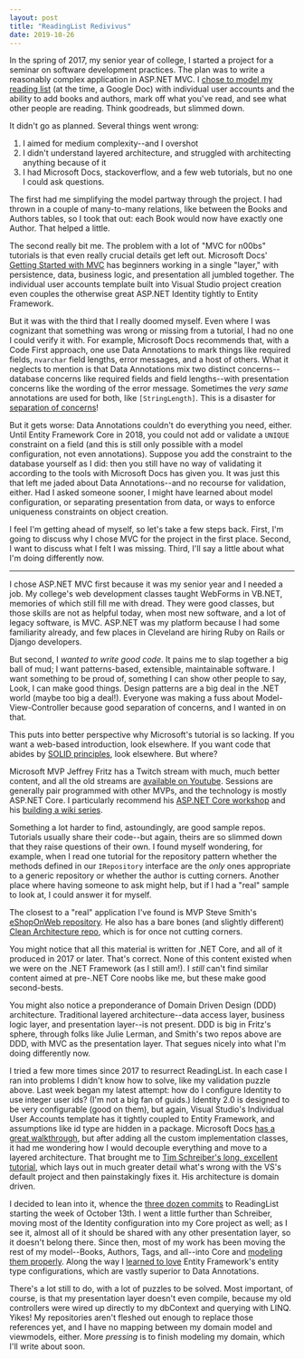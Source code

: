 ```yaml
---
layout: post
title: "ReadingList Redivivus"
date: 2019-10-26
---
```


In the spring of 2017, my senior year of college, I started a project for a seminar on software development practices. The plan was to write a reasonably complex application in ASP.NET MVC. I [chose to model my reading list](https://github.com/nickcorrado/ReadingList) (at the time, a Google Doc) with individual user accounts and the ability to add books and authors, mark off what you've read, and see what other people are reading. Think goodreads, but slimmed down.

It didn't go as planned. Several things went wrong:
1. I aimed for medium complexity--and I overshot
2. I didn't understand layered architecture, and struggled with architecting anything because of it
3. I had Microsoft Docs, stackoverflow, and a few web tutorials, but no one I could ask questions.

The first had me simplifying the model partway through the project. I had thrown in a couple of many-to-many relations, like between the Books and Authors tables, so I took that out: each Book would now have exactly one Author. That helped a little.

The second really bit me. The problem with a lot of "MVC for n00bs" tutorials is that even really crucial details get left out. Microsoft Docs' [Getting Started with MVC](https://docs.microsoft.com/en-us/aspnet/mvc/overview/getting-started/introduction/) has beginners working in a single "layer," with persistence, data, business logic, and presentation all jumbled together. The individual user accounts template built into Visual Studio project creation even couples the otherwise great ASP.NET Identity tightly to Entity Framework.

But it was with the third that I really doomed myself. Even where I was cognizant that something was wrong or missing from a tutorial, I had no one I could verify it with. For example, Microsoft Docs recommends that, with a Code First approach, one use Data Annotations to mark things like required fields, `nvarchar` field lengths, error messages, and a host of others. What it neglects to mention is that Data Annotations mix two distinct concerns--database concerns like required fields and field lengths--with presentation concerns like the wording of the error message. Sometimes the _very same_ annotations are used for both, like `[StringLength]`. This is a disaster for [separation of concerns](https://en.wikipedia.org/wiki/Separation_of_concerns)!

But it gets worse: Data Annotations couldn't do everything you need, either. Until Entity Framework Core in 2018, you could not add or validate a `UNIQUE` constraint on a field (and this is still only possible with a model configuration, not even annotations). Suppose you add the constraint to the database yourself as I did: then you still have no way of validating it according to the tools with Microsoft Docs has given you. It was just this that left me jaded about Data Annotations--and no recourse for validation, either. Had I asked someone sooner, I might have learned about model configuration, or separating presentation from data, or ways to enforce uniqueness constraints on object creation.

I feel I'm getting ahead of myself, so let's take a few steps back. First, I'm going to discuss why I chose MVC for the project in the first place. Second, I want to discuss what I felt I was missing. Third, I'll say a little about what I'm doing differently now.

---

I chose ASP.NET MVC first because it was my senior year and I needed a job. My college's web development classes taught WebForms in VB.NET, memories of which still fill me with dread. They were good classes, but those skills are not as helpful today, when most new software, and a lot of legacy software, is MVC. ASP.NET was my platform because I had some familiarity already, and few places in Cleveland are hiring Ruby on Rails or Django developers.

But second, I _wanted to write good code_. It pains me to slap together a big ball of mud; I want patterns-based, extensible, maintainable software. I want something to be proud of, something I can show other people to say, Look, I can make good things. Design patterns are a big deal in the .NET world (maybe too big a deal!). Everyone was making a fuss about Model-View-Controller because good separation of concerns, and I wanted in on that.

This puts into better perspective why Microsoft's tutorial is so lacking. If you want a web-based introduction, look elsewhere. If you want code that abides by [SOLID principles](https://en.wikipedia.org/wiki/SOLID), look elsewhere. But where?

Microsoft MVP Jeffrey Fritz has a Twitch stream with much, much better content, and all the old streams are [available on Youtube](https://www.youtube.com/user/jfritz828). Sessions are generally pair programmed with other MVPs, and the technology is mostly ASP.NET Core. I particularly recommend his [ASP.NET Core workshop](https://www.youtube.com/watch?v=--lYHxrsLsc) and his [building a wiki series](https://www.youtube.com/playlist?list=PLVMqA0_8O85yC78I4Xj7z48ES48IQBa7p).

Something a lot harder to find, astoundingly, are good sample repos. Tutorials usually share their code--but again, theirs are so slimmed down that they raise questions of their own. I found myself wondering, for example, when I read one tutorial for the repository pattern whether the methods defined in our `IRepository` interface are the _only_ ones appropriate to a generic repository or whether the author is cutting corners. Another place where having someone to ask might help, but if I had a "real" sample to look at, I could answer it for myself.

The closest to a "real" application I've found is MVP Steve Smith's [eShopOnWeb repository](https://github.com/dotnet-architecture/eShopOnWeb). He also has a bare bones (and slightly different) [Clean Architecture repo](https://github.com/ardalis/CleanArchitecture), which is for once not cutting corners.

You might notice that all this material is written for .NET Core, and all of it produced in 2017 or later. That's correct. None of this content existed when we were on the .NET Framework (as I still am!). I _still_ can't find similar content aimed at pre-.NET Core noobs like me, but these make good second-bests.

You might also notice a preponderance of Domain Driven Design (DDD) architecture. Traditional layered architecture--data access layer, business logic layer, and presentation layer--is not present. DDD is big in Fritz's sphere, through folks like Julie Lerman, and Smith's two repos above are DDD, with MVC as the presentation layer. That segues nicely into what I'm doing differently now.

I tried a few more times since 2017 to resurrect ReadingList. In each case I ran into problems I didn't know how to solve, like my validation puzzle above. Last week began my latest attempt: how do I configure Identity to use integer user ids? (I'm not a big fan of guids.) Identity 2.0 is designed to be very configurable (good on them), but again, Visual Studio's Individual User Accounts template has it tightly coupled to Entity Framework, and assumptions like id type are hidden in a package. Microsoft Docs [has a great walkthrough](https://docs.microsoft.com/en-us/aspnet/identity/overview/extensibility/change-primary-key-for-users-in-aspnet-identity), but after adding all the custom implementation classes, it had me wondering how I would decouple everything and move to a layered architecture. That brought me to [Tim Schreiber's long, excellent tutorial](https://timschreiber.com/2015/01/14/persistence-ignorant-asp-net-identity-with-patterns-part-1/), which lays out in much greater detail what's wrong with the VS's default project and then painstakingly fixes it. His architecture is domain driven.

I decided to lean into it, whence the [three dozen commits](https://github.com/nickcorrado/ReadingList/graphs/commit-activity) to ReadingList starting the week of October 13th. I went a little further than Schreiber, moving most of the Identity configuration into my Core project as well; as I see it, almost all of it should be shared with any other presentation layer, so it doesn't belong there. Since then, most of my work has been moving the rest of my model--Books, Authors, Tags, and all--into Core and [modeling them properly](https://github.com/nickcorrado/ReadingList/blob/6b1a7b68dff73910a53fdda06b7e3581f1efdbb6/ReadingList/Core/Entities/UserBook.cs). Along the way I [learned to love](https://github.com/nickcorrado/ReadingList/blob/6b1a7b68dff73910a53fdda06b7e3581f1efdbb6/ReadingList/Data/Configurations/UserBookConfiguration.cs) Entity Framework's entity type configurations, which are vastly superior to Data Annotations.

There's a lot still to do, with a lot of puzzles to be solved. Most important, of course, is that my presentation layer doesn't even compile, because my old controllers were wired up directly to my dbContext and querying with LINQ. Yikes! My repositories aren't fleshed out enough to replace those references yet, and I have no mapping between my domain model and viewmodels, either. More _pressing_ is to finish modeling my domain, which I'll write about soon.